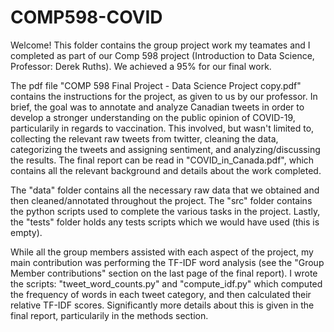 # COMP598-COVID

Welcome! This folder contains the group project work my teamates and I completed as part of our Comp 598 project (Introduction to Data Science, Professor: Derek Ruths). We achieved a 95% for our final work. 

The pdf file "COMP 598 Final Project - Data Science Project copy.pdf" contains the instructions for the project, as given to us by our professor. In brief, the goal was to annotate and analyze Canadian tweets in order to develop a stronger understanding on the public opinion of COVID-19, particularily in regards to vaccination. This involved, but wasn't limited to, collecting the relevant raw tweets from twitter, cleaning the data, categorizing the tweets and assigning sentiment, and analyzing/discussing the results. The final report can be read in "COVID_in_Canada.pdf", which contains all the relevant background and details about the work completed. 

The "data" folder contains all the necessary raw data that we obtained and then cleaned/annotated throughout the project. The "src" folder contains the python scripts used to complete the various tasks in the project. Lastly, the "tests" folder holds any tests scripts which we would have used (this is empty). 

While all the group members assisted with each aspect of the project, my main contribution was performing the TF-IDF word analysis (see the "Group Member contributions" section on the last page of the final report). I wrote the scripts: "tweet_word_counts.py" and "compute_idf.py" which computed the frequency of words in each tweet category, and then calculated their relative TF-IDF scores. Significantly more details about this is given in the final report, particularily in the methods section. 

